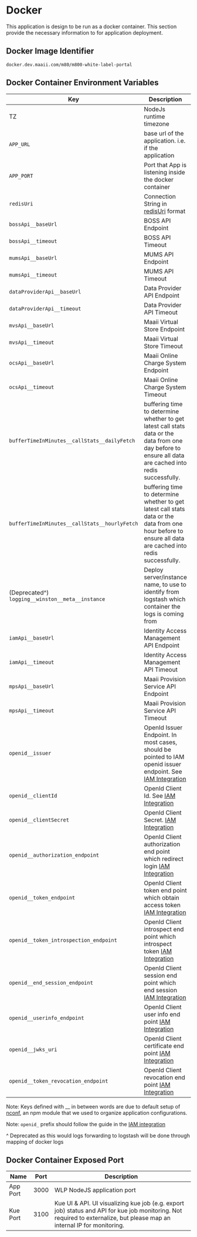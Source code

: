 # Docker

This application is design to be run as a docker container. This section provide the necessary information to for application deployment.

## Docker Image Identifier

```
docker.dev.maaii.com/m80/m800-white-label-portal
```

## Docker Container Environment Variables

| Key | Description | e.g. |
| --- | --- | --- |
| TZ | NodeJs runtime timezone | Asia/Hong_Kong |
| `APP_URL` | base url of the application. i.e. if the application | https://partner.m800.com |
| `APP_PORT` | Port that App is listening inside the docker container | 3000 |
| `redisUri` | Connection String in [redisUri](https://github.com/mp911de/lettuce/wiki/Redis-URI-and-connection-details) format | `redis-sentinel://192.168.119.25:26378,192.168.119.26:26379` |
| `bossApi__baseUrl` | BOSS API Endpoint |`http://192.168.135.167:10080`|
| `bossApi__timeout` | BOSS API Timeout | 15000 |
| `mumsApi__baseUrl` | MUMS API Endpoint |`http://192.168.119.12:8080`|
| `mumsApi__timeout` | MUMS API Timeout | 15000 |
| `dataProviderApi__baseUrl` | Data Provider API Endpoint |`http://192.168.119.131:9998,http://192.168.119.132:9998`|
| `dataProviderApi__timeout` | Data Provider API Timeout |60000|
| `mvsApi__baseUrl` | Maaii Virtual Store Endpoint |`http://192.168.119.21:9125`|
| `mvsApi__timeout` | Maaii Virtual Store Timeout |15000|
| `ocsApi__baseUrl` | Maaii Online Charge System Endpoint |`http://192.168.119.66:8090`|
| `ocsApi__timeout` | Maaii Online Charge System Timeout |15000|
| `bufferTimeInMinutes__callStats__dailyFetch` | buffering time to determine whether to get latest call stats data or the data from one day before to ensure all data are cached into redis successfully.| 240 |
| `bufferTimeInMinutes__callStats__hourlyFetch` | buffering time to determine whether to get latest call stats data or the data from one hour before to ensure all data are cached into redis successfully. | 10 |
| (Deprecated^) `logging__winston__meta__instance`|Deploy server/instance name, to use to identify from logstash which container the logs is coming from | testbed-wlp-1 |
| `iamApi__baseUrl` | Identity Access Management API Endpoint | http://127.0.0.1:3001 |
| `iamApi__timeout` | Identity Access Management API Timeout | 15000 |
| `mpsApi__baseUrl` | Maaii Provision Service API Endpoint | http://deploy.dev.maaii.com:4005 |
| `mpsApi__timeout` | Maaii Provision Service API Timeout | 15000 |
| `openid__issuer`  | OpenId Issuer Endpoint. In most cases, should be pointed to IAM openid issuer endpoint. See [IAM Integration](./IAM_INTEGRATION.md) | http://127.0.0.1:3001/openid/core |
| `openid__clientId` | OpenId Client Id. See [IAM Integration](./IAM_INTEGRATION.md) | wlp |
| `openid__clientSecret` | OpenId Client Secret. [IAM Integration](./IAM_INTEGRATION.md) | 7GnoS1vf5HqM1b8B4ZKDJQA6BvXa38ltUoFFVQ4cloR4GICEuWQk50S60pIVK16b |
| `openid__authorization_endpoint` | OpenId Client authorization end point which redirect login [IAM Integration](./IAM_INTEGRATION.md) | `http://127.0.0.1:3001/openid/core/auth` |
| `openid__token_endpoint` | OpenId Client token end point which obtain access token [IAM Integration](./IAM_INTEGRATION.md) | `http://127.0.0.1:3001/openid/core/token` |
| `openid__token_introspection_endpoint` | OpenId Client introspect end point which introspect token [IAM Integration](./IAM_INTEGRATION.md) | `http://127.0.0.1:3001/openid/core/token/introspection` |
| `openid__end_session_endpoint` | OpenId Client session end point which end session [IAM Integration](./IAM_INTEGRATION.md) | `http://127.0.0.1:3001/openid/core/session/end` |
| `openid__userinfo_endpoint` | OpenId Client user info end point [IAM Integration](./IAM_INTEGRATION.md) | `http://127.0.0.1:3001/openid/core/me` |
| `openid__jwks_uri` | OpenId Client certificate end point [IAM Integration](./IAM_INTEGRATION.md) | `http://127.0.0.1:3001/openid/core/certs` |
| `openid__token_revocation_endpoint` | OpenId Client revocation end point [IAM Integration](./IAM_INTEGRATION.md) | `http://127.0.0.1:3001/openid/core/token/revocation` |


Note: Keys defined with __ in between words are due to default setup of [nconf](https://github.com/indexzero/nconf), an npm module that we used to organize application configurations.  

Note: `openid_` prefix should follow the guide in the [IAM integration](./IAM_INTEGRATION.md)

^ Deprecated as this would logs forwarding to logstash will be done through mapping of docker logs


## Docker Container Exposed Port
|Name|Port|Description|
| --- | --- | --- |
|App Port|3000|WLP NodeJS application port|
|Kue Port|3100|Kue UI & API. UI visualizing kue job (e.g. export job) status and API for kue job monitoring. Not required to externalize, but please map an internal IP for monitoring.|
